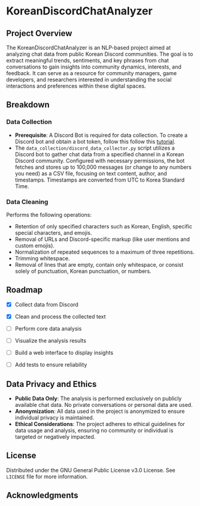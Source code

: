 # KoreanDiscordChatAnalyzer
## Project Overview

The KoreanDiscordChatAnalyzer is an NLP-based project aimed at analyzing chat data from public Korean Discord communities. The goal is to extract meaningful trends, sentiments, and key phrases from chat conversations to gain insights into community dynamics, interests, and feedback. It can serve as a resource for community managers, game developers, and researchers interested in understanding the social interactions and preferences within these digital spaces.

## Breakdown

### Data Collection

* **Prerequisite**: A Discord Bot is required for data collection. To create a Discord bot and obtain a bot token, follow this follow this [tutorial](https://hackernoon.com/creating-a-python-discord-bot-how-to-get-data-for-analysis).
* The `data_collection/discord_data_collector.py` script utilizes a Discord bot to gather chat data from a specified channel in a Korean Discord community. Configured with necessary permissions, the bot fetches and stores up to 100,000 messages (or change to any numbers you need) as a CSV file, focusing on text content, author, and timestamps. Timestamps are converted from UTC to Korea Standard Time.

### Data Cleaning

Performs the following operations:

* Retention of only specified characters such as Korean, English, specific special characters, and emojis.
* Removal of URLs and Discord-specific markup (like user mentions and custom emojis).
* Normalization of repeated sequences to a maximum of three repetitions.
* Trimming whitespace.
* Removal of lines that are empty, contain only whitespace, or consist solely of punctuation, Korean punctuation, or numbers.



## Roadmap

- [x] Collect data from Discord
  
- [x] Clean and process the collected text
- [ ] Perform core data analysis
- [ ] Visualize the analysis results
- [ ] Build a web interface to display insights
- [ ] Add tests to ensure reliability

## Data Privacy and Ethics

- **Public Data Only**: The analysis is performed exclusively on publicly available chat data. No private conversations or personal data are used.
- **Anonymization**: All data used in the project is anonymized to ensure individual privacy is maintained.
- **Ethical Considerations**: The project adheres to ethical guidelines for data usage and analysis, ensuring no community or individual is targeted or negatively impacted.

## License

Distributed under the GNU General Public License v3.0 License. See `LICENSE` file for more information.

## Acknowledgments
